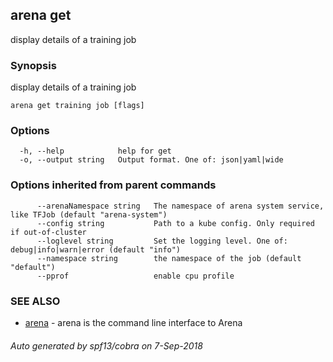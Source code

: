## arena get

display details of a training job

### Synopsis

display details of a training job

```
arena get training job [flags]
```

### Options

```
  -h, --help            help for get
  -o, --output string   Output format. One of: json|yaml|wide
```

### Options inherited from parent commands

```
      --arenaNamespace string   The namespace of arena system service, like TFJob (default "arena-system")
      --config string           Path to a kube config. Only required if out-of-cluster
      --loglevel string         Set the logging level. One of: debug|info|warn|error (default "info")
      --namespace string        the namespace of the job (default "default")
      --pprof                   enable cpu profile
```

### SEE ALSO

* [arena](arena.md)	 - arena is the command line interface to Arena

###### Auto generated by spf13/cobra on 7-Sep-2018
